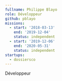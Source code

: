 ```yaml
---
fullname: Philippe Blayo
role: Développeur
github: pblayo
missions:
  - start: '2018-03-13'
    end: '2019-12-04'
    status: independent
  - start: '2019-12-06'
    end: '2020-05-31'
    status: independent
startups:
  - dossiersco
---
```


Développeur
